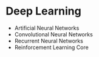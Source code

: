 # Deep Learning
- Artificial Neural Networks
- Convolutional Neural Networks
- Recurrent Neural Networks
- Reinforcement Learning
Core
